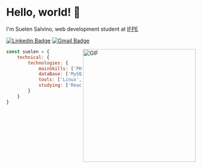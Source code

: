 # Hello, world! 👋

I'm Suelen Salvino, web development student at [IFPE](https://www.ifpe.edu.br/campus/igarassu)

[![Linkedin Badge](https://img.shields.io/badge/-Suelen%20Salvino-F22ED2?style=flat-square&logo=Linkedin&logoColor=white&link=https://www.linkedin.com/in/suelensalvino/)](https://www.linkedin.com/in/suelensalvino/) 
[![Gmail Badge](https://img.shields.io/badge/-suelensalvinocs@gmail.com-F22ED2?style=flat-square&logo=Gmail&logoColor=white&link=mailto:suelensalvinocs@gmail.com)](mailto:suelensalvinocs@gmail.com)

<img width="300" alt="GIF" align="right" src="https://media2.giphy.com/media/juua9i2c2fA0AIp2iq/giphy.gif?cid=790b7611b4e4bf02c9b0877b66dad62090cb95617dbba4d7&rid=giphy.gif&ct=s">

``` js
const suelen = {
    technical: {
        technologies: {
            mainSkills: ['PHP', 'Laravel', 'JavaScript', 'HTML', 'CSS', 'Svelte'],
            dataBase: ['MySQL'],
            tools: ['Linux', 'Git', 'Github', 'Figma'],
            studying: ['React.js'],
        }
    }
}
```
